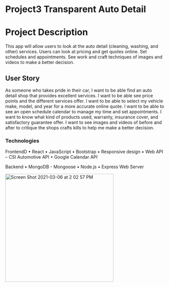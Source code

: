 # Project3 Transparent Auto Detail

# Project Description
This app will allow users to look at the auto detail (cleaning, washing, and other) services. Users can look at pricing and get quotes online. Set schedules and appointments. See work and craft techniques of images and videos to make a better decision.

## User Story
As someone who takes pride in their car, I want to be able find an auto detail shop that provides excellent services. I want to be able see price points and the different services offer. I want to be able to select my vehicle make, model, and year for a more accurate online quote. I want to be able to see an open schedule calendar to manage my time and set appointments. I want to know what kind of products used, warranty, insurance cover, and satisfactory guarantee offer. I want to see images and videos of before and after to critique the shops crafts kills to help me make a better decision.


### Technologies
FrontendD
•	React
•	JavaScript
•	Bootstrap
•	Responsive design
•	Web API – CSI Automotive API 
•	Google Calendar API

Backend
•	MongoDB - Mongoose
•	Node.js
•	Express Web Server  


<img width="343" alt="Screen Shot 2021-03-06 at 2 02 57 PM" src="https://user-images.githubusercontent.com/70989579/110222104-bad16500-7e84-11eb-8d04-63af75cc3087.png">
